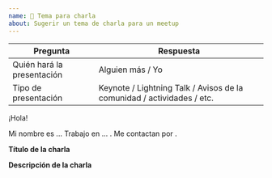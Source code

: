 ```yaml
---
name: 🚀 Tema para charla
about: Sugerir un tema de charla para un meetup
---
```


<!--
Las charlas propuestas pueden estar relacionadas de alguna forma a la misión de Mozilla y/o alguno de los proyectos que inició o mantiene, desde tecnologías y herramientas creadas y/o utilizadas hasta proyectos de la comunidad. Aunque los temas son abiertos.
-->
<!--
Algo como:
- WebExtensions, construyendo addons de navegador
- A-Frame, realidad virtual en la web
- Filosofía de privacidad de Firefox
- Writing safety code with Rust
- Usando React en las herramienta de desarrollo de Firefox
- Firefox Reality, un navegador construido para realidad virtual
- Mozilla Gateway, una introducción a Web of Things
- Avisos de la comunidad
- Mozilla y la web abierta ...
- Firefox Focus
- Desarrollo web con XYZ Framework.
-->

| Pregunta                   | Respuesta
|----------------------------|----------
| Quién hará la presentación | Alguien más <!-- Idea para presentación futura por alguien más --> / Yo <!-- Yo quiero hacer la presentación !-->
| Tipo de presentación       | Keynote / Lightning Talk / Avisos de la comunidad / actividades / etc.

¡Hola!

Mi nombre es ... Trabajo en ... <!-- esto es opcional -->. Me contactan por <!-- Twitter / Github / Facebook -->.

**Título de la charla**
<!-- La idea es que resuma la idea central de tu presentación. -->

**Descripción de la charla**
<!-- Con 20 palabras estamos bien -->

<!-- Agrega algo más sobre tí o el tema -->
